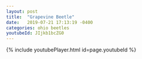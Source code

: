 ```yaml
---
layout: post
title:  "Grapevine Beetle"
date:   2019-07-21 17:13:19 -0400
categories: ohio beetles
youtubeId: JIjkb1bcZG0
---
```

{% include youtubePlayer.html id=page.youtubeId %}
